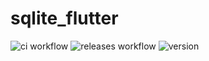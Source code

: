 # sqlite_flutter

![ci workflow](https://github.com/TheCodeMonsters/sqlite_flutter/actions/workflows/ci.yml/badge.svg) 
![releases workflow](https://github.com/TheCodeMonsters/sqlite_flutter/actions/workflows/releases.yml/badge.svg) 
![version](https://img.shields.io/github/v/release/TheCodeMonsters/sqlite_flutter)





